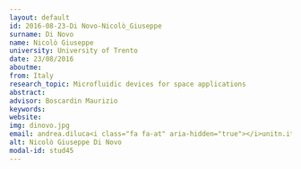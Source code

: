 ```yaml
---
layout: default 
id: 2016-08-23-Di Novo-Nicolò_Giuseppe
surname: Di Novo
name: Nicolò Giuseppe
university: University of Trento
date: 23/08/2016
aboutme: 
from: Italy
research_topic: Microfluidic devices for space applications 
abstract: 
advisor: Boscardin Maurizio
keywords: 
website: 
img: dinovo.jpg
email: andrea.diluca<i class="fa fa-at" aria-hidden="true"></i>unitn.it
alt: Nicolò Giuseppe Di Novo
modal-id: stud45
---
```

